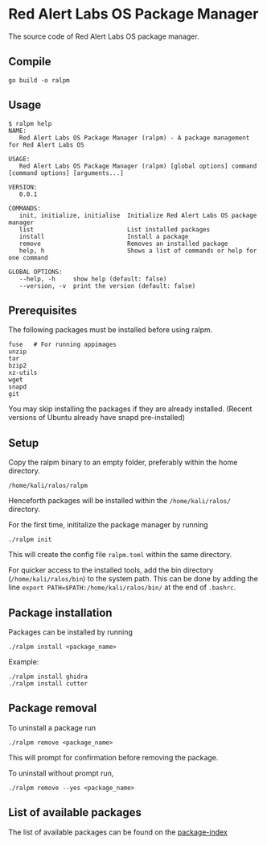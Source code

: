 # Red Alert Labs OS Package Manager

The source code of Red Alert Labs OS package manager.

## Compile

```
go build -o ralpm
```

## Usage

```
$ ralpm help
NAME:
   Red Alert Labs OS Package Manager (ralpm) - A package management for Red Alert Labs OS

USAGE:
   Red Alert Labs OS Package Manager (ralpm) [global options] command [command options] [arguments...]

VERSION:
   0.0.1

COMMANDS:
   init, initialize, initialise  Initialize Red Alert Labs OS package manager
   list                          List installed packages
   install                       Install a package
   remove                        Removes an installed package
   help, h                       Shows a list of commands or help for one command

GLOBAL OPTIONS:
   --help, -h     show help (default: false)
   --version, -v  print the version (default: false)
```

## Prerequisites

The following packages must be installed before using ralpm.

```
fuse   # For running appimages
unzip
tar
bzip2
xz-utils
wget
snapd
git
```

You may skip installing the packages if they are already installed.
(Recent versions of Ubuntu already have snapd pre-installed)

## Setup

Copy the ralpm binary to an empty folder, preferably within the home directory.

```
/home/kali/ralos/ralpm
```

Henceforth packages will be installed within the `/home/kali/ralos/` directory.

For the first time, inititalize the package manager by running

```
./ralpm init
```

This will create the config file `ralpm.toml` within the same directory.

For quicker access to the installed tools, add the bin directory (`/home/kali/ralos/bin`) to the system path. This can be done by adding the line `export PATH=$PATH:/home/kali/ralos/bin/` at the end of `.bashrc`.

## Package installation 

Packages can be installed by running
```
./ralpm install <package_name>
```

Example:
```
./ralpm install ghidra
./ralpm install cutter
```

## Package removal

To uninstall a package run
```
./ralpm remove <package_name>
```

This will prompt for confirmation before removing the package.

To uninstall without prompt run,
```
./ralpm remove --yes <package_name>
```

## List of available packages

The list of available packages can be found on the [package-index](https://github.com/RALOS/package-index)